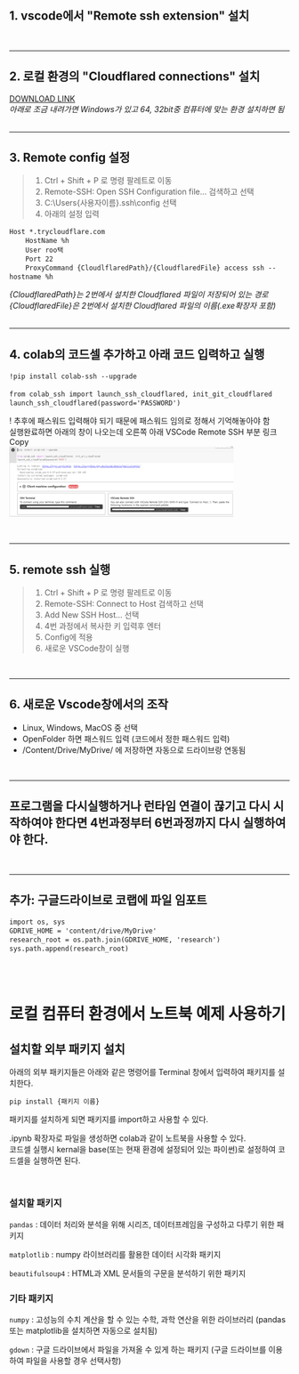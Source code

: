 ## 1. vscode에서 "Remote ssh extension" 설치
<br/>

- - -
## 2. 로컬 환경의 "Cloudflared connections" 설치
[DOWNLOAD LINK](https://developers.cloudflare.com/cloudflare-one/connections/connect-apps/install-and-setup/installation)   
*아래로 조금 내려가면 Windows가 있고 64, 32bit중 컴퓨터에 맞는 환경 설치하면 됨*   
<br/>

- - -
## 3. Remote config 설정   
> 1. Ctrl + Shift + P 로 명령 팔레트로 이동
> 2. Remote-SSH: Open SSH Configuration file... 검색하고 선택
> 3. C:\Users\{사용자이름}\.ssh\config 선택
> 4. 아래의 설정 입력
```
Host *.trycloudflare.com
    HostName %h
    User roo택
    Port 22
    ProxyCommand {CloudlflaredPath}/{CloudflaredFile} access ssh --hostname %h
```
*{CloudflaredPath}는 2번에서 설치한 Cloudflared 파일이 저장되어 있는 경로*   
*{CloudflaredFile}은 2번에서 설치한 Cloudflared 파일의 이름(.exe확장자 포함)*   
<br/>

- - - 
## 4. colab의 코드셀 추가하고 아래 코드 입력하고 실행
```
!pip install colab-ssh --upgrade

from colab_ssh import launch_ssh_cloudflared, init_git_cloudflared
launch_ssh_cloudflared(password='PASSWORD')
```
! 추후에 패스워드 입력해야 되기 때문에 패스워드 임의로 정해서 기억해놓아야 함   
실행완료하면 아래의 창이 나오는데 오른쪽 아래 VSCode Remote SSH 부분 링크 Copy     
<img src="./_img/copykey.PNG" width="80%" height="80%" title="copykey" alt="copykey"></img>   

<br/>

- - - 
## 5. remote ssh 실행
> 1. Ctrl + Shift + P 로 명령 팔레트로 이동
> 2. Remote-SSH: Connect to Host 검색하고 선택
> 3. Add New SSH Host... 선택
> 4. 4번 과정에서 복사한 키 입력후 엔터
> 5. Config에 적용
> 6. 새로운 VSCode창이 실행

<br/>

- - -
## 6. 새로운 Vscode창에서의 조작
- Linux, Windows, MacOS 중 선택
- OpenFolder 하면 패스워드 입력 (코드에서 정한 패스워드 입력)
- /Content/Drive/MyDrive/ 에 저장하면 자동으로 드라이브랑 연동됨

<br/>

- - -
## 프로그램을 다시실행하거나 런타임 연결이 끊기고 다시 시작하여야 한다면 4번과정부터 6번과정까지 다시 실행하여야 한다.    
<br/>

- - -
## 추가: 구글드라이브로 코랩에 파일 임포트
```
import os, sys
GDRIVE_HOME = 'content/drive/MyDrive'
research_root = os.path.join(GDRIVE_HOME, 'research')
sys.path.append(research_root)
```

<br/><br/>

# 로컬 컴퓨터 환경에서 노트북 예제 사용하기

## 설치할 외부 패키지 설치

아래의 외부 패키지들은 아래와 같은 명령어를 Terminal 창에서 입력하여 패키지를 설치한다.

```pip install {패키지 이름}```

패키지를 설치하게 되면 패키지를 import하고 사용할 수 있다.

.ipynb 확장자로 파일을 생성하면 colab과 같이 노트북을 사용할 수 있다.   
코드셀 실행시 kernal을 base(또는 현재 환경에 설정되어 있는 파이썬)로 설정하여 코드셀을 실행하면 된다.

<br/>

### 설치할 패키지
```pandas``` : 데이터 처리와 분석을 위해 시리즈, 데이터프레임을 구성하고 다루기 위한 패키지

```matplotlib``` : numpy 라이브러리를 활용한 데이터 시각화 패키지

```beautifulsoup4``` : HTML과 XML 문서들의 구문을 분석하기 위한 패키지

### 기타 패키지
```numpy``` : 고성능의 수치 계산을 할 수 있는 수학, 과학 연산을 위한 라이브러리 (pandas 또는 matplotlib을 설치하면 자동으로 설치됨)

```gdown``` : 구글 드라이브에서 파일을 가져올 수 있게 하는 패키지 (구글 드라이브를 이용하여 파일을 사용할 경우 선택사항)
